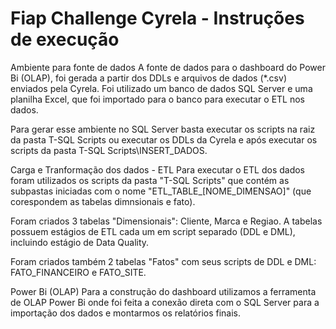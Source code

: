 # Fiap Challenge Cyrela - Instruções de execução
Ambiente para fonte de dados
A fonte de dados para o dashboard do Power Bi (OLAP), foi gerada a partir dos DDLs e arquivos de dados (*.csv) enviados pela Cyrela. Foi utilizado um banco de dados SQL Server e uma planilha Excel, que foi importado para o banco para executar o ETL nos dados.

Para gerar esse ambiente no SQL Server basta executar os scripts na raiz da pasta T-SQL Scripts ou executar os DDLs da Cyrela e após executar os scripts da pasta T-SQL Scripts\INSERT_DADOS.

Carga e Tranformação dos dados - ETL
Para executar o ETL dos dados foram utilizados os scripts da pasta "T-SQL Scripts" que contém as subpastas iniciadas com o nome "ETL_TABLE_[NOME_DIMENSAO]" (que corespondem as tabelas dimnsionais e fato).

Foram criados 3 tabelas "Dimensionais": Cliente, Marca e Regiao. A tabelas possuem estágios de ETL cada um em script separado (DDL e DML), incluindo estágio de Data Quality.

Foram criados também 2 tabelas "Fatos" com seus scripts de DDL e DML: FATO_FINANCEIRO e FATO_SITE.

Power Bi (OLAP)
Para a construção do dashboard utilizamos a ferramenta de OLAP Power Bi onde foi feita a conexão direta com o SQL Server para a importação dos dados e montarmos os relatórios finais.
